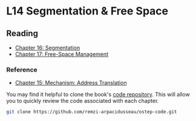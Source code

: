 # L14 Segmentation & Free Space

## Reading

- [Chapter 16: Segmentation](https://pages.cs.wisc.edu/~remzi/OSTEP/vm-segmentation.pdf)
- [Chapter 17: Free-Space Management](https://pages.cs.wisc.edu/~remzi/OSTEP/vm-freespace.pdf)

### Reference

- [Chapter 15: Mechanism: Address Translation](https://pages.cs.wisc.edu/~remzi/OSTEP/vm-mechanism.pdf)

You may find it helpful to clone the book's [code repository](https://github.com/remzi-arpacidusseau/ostep-code). This will allow you to quickly review the code associated with each chapter.
```bash
git clone https://github.com/remzi-arpacidusseau/ostep-code.git
```
